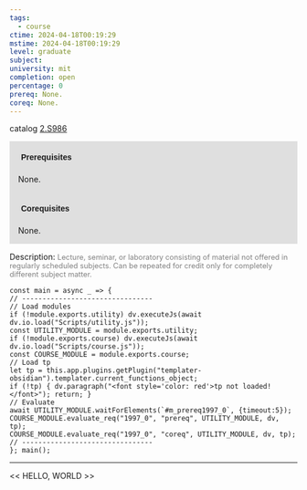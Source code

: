 ```yaml
---
tags:
  - course
ctime: 2024-04-18T00:19:29
mstime: 2024-04-18T00:19:29
level: graduate
subject: 
university: mit
completion: open
percentage: 0
prereq: None.
coreq: None.
---
```


catalog [2.S986](http://student.mit.edu/catalog/m2c.html#2.S986)

<span style="display: block; padding: 15px; background-color: rgb(100, 100, 100, 0.2);"><font id="m_prereq1997_0" style="display: block; font-family: Arial, sans-serif; font-weight: bold; padding: 5px">Prerequisites</font><br><span id="prereq1997_0">None.</span></span>
<span style="display: block; padding: 15px; background-color: rgb(100, 100, 100, 0.2);"><font id="m_coreq1997_0" style="display: block; font-family: Arial, sans-serif; font-weight: bold; padding: 5px">Corequisites</font><br><span id="coreq1997_0">None.</span></span>

<font style="">Description:</font>
<font style="color: grey; font-size: 0.8rem;">Lecture, seminar, or laboratory consisting of material not offered in regularly scheduled subjects. Can be repeated for credit only for completely different subject matter.</font>

```dataviewjs
const main = async _ => {
// --------------------------------
// Load modules
if (!module.exports.utility) dv.executeJs(await dv.io.load("Scripts/utility.js"));
const UTILITY_MODULE = module.exports.utility;
if (!module.exports.course) dv.executeJs(await dv.io.load("Scripts/course.js"));
const COURSE_MODULE = module.exports.course;
// Load tp
let tp = this.app.plugins.getPlugin("templater-obsidian").templater.current_functions_object;
if (!tp) { dv.paragraph("<font style='color: red'>tp not loaded!</font>"); return; }
// Evaluate
await UTILITY_MODULE.waitForElements(`#m_prereq1997_0`, {timeout:5});
COURSE_MODULE.evaluate_req("1997_0", "prereq", UTILITY_MODULE, dv, tp);
COURSE_MODULE.evaluate_req("1997_0", "coreq", UTILITY_MODULE, dv, tp);
// --------------------------------
}; main();
```

---

<< HELLO, WORLD >>
